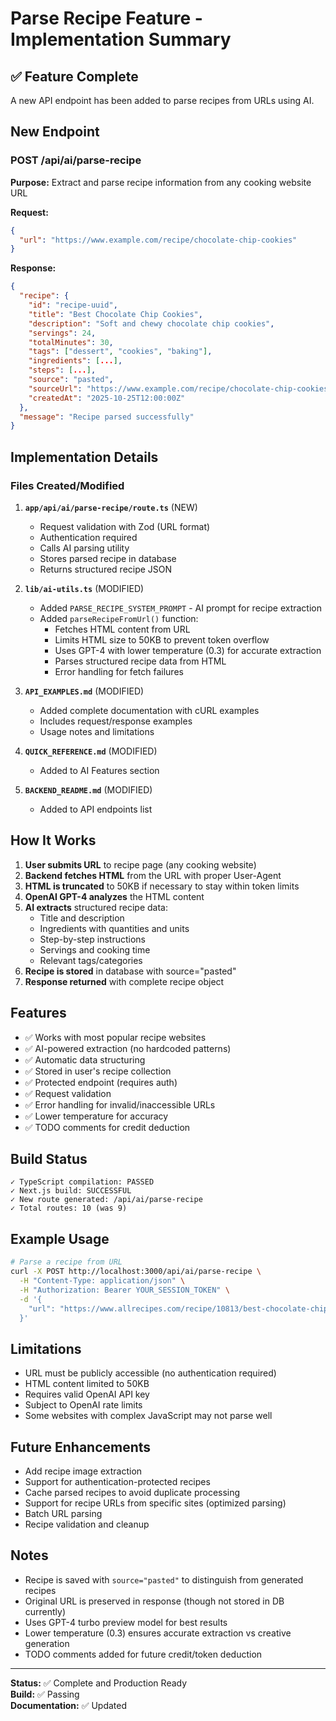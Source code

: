 # Parse Recipe Feature - Implementation Summary

## ✅ Feature Complete

A new API endpoint has been added to parse recipes from URLs using AI.

## New Endpoint

### POST /api/ai/parse-recipe

**Purpose:** Extract and parse recipe information from any cooking website URL

**Request:**

```json
{
  "url": "https://www.example.com/recipe/chocolate-chip-cookies"
}
```

**Response:**

```json
{
  "recipe": {
    "id": "recipe-uuid",
    "title": "Best Chocolate Chip Cookies",
    "description": "Soft and chewy chocolate chip cookies",
    "servings": 24,
    "totalMinutes": 30,
    "tags": ["dessert", "cookies", "baking"],
    "ingredients": [...],
    "steps": [...],
    "source": "pasted",
    "sourceUrl": "https://www.example.com/recipe/chocolate-chip-cookies",
    "createdAt": "2025-10-25T12:00:00Z"
  },
  "message": "Recipe parsed successfully"
}
```

## Implementation Details

### Files Created/Modified

1. **`app/api/ai/parse-recipe/route.ts`** (NEW)

   - Request validation with Zod (URL format)
   - Authentication required
   - Calls AI parsing utility
   - Stores parsed recipe in database
   - Returns structured recipe JSON

2. **`lib/ai-utils.ts`** (MODIFIED)

   - Added `PARSE_RECIPE_SYSTEM_PROMPT` - AI prompt for recipe extraction
   - Added `parseRecipeFromUrl()` function:
     - Fetches HTML content from URL
     - Limits HTML size to 50KB to prevent token overflow
     - Uses GPT-4 with lower temperature (0.3) for accurate extraction
     - Parses structured recipe data from HTML
     - Error handling for fetch failures

3. **`API_EXAMPLES.md`** (MODIFIED)

   - Added complete documentation with cURL examples
   - Includes request/response examples
   - Usage notes and limitations

4. **`QUICK_REFERENCE.md`** (MODIFIED)

   - Added to AI Features section

5. **`BACKEND_README.md`** (MODIFIED)
   - Added to API endpoints list

## How It Works

1. **User submits URL** to recipe page (any cooking website)
2. **Backend fetches HTML** from the URL with proper User-Agent
3. **HTML is truncated** to 50KB if necessary to stay within token limits
4. **OpenAI GPT-4 analyzes** the HTML content
5. **AI extracts** structured recipe data:
   - Title and description
   - Ingredients with quantities and units
   - Step-by-step instructions
   - Servings and cooking time
   - Relevant tags/categories
6. **Recipe is stored** in database with source="pasted"
7. **Response returned** with complete recipe object

## Features

- ✅ Works with most popular recipe websites
- ✅ AI-powered extraction (no hardcoded patterns)
- ✅ Automatic data structuring
- ✅ Stored in user's recipe collection
- ✅ Protected endpoint (requires auth)
- ✅ Request validation
- ✅ Error handling for invalid/inaccessible URLs
- ✅ Lower temperature for accuracy
- ✅ TODO comments for credit deduction

## Build Status

```
✓ TypeScript compilation: PASSED
✓ Next.js build: SUCCESSFUL
✓ New route generated: /api/ai/parse-recipe
✓ Total routes: 10 (was 9)
```

## Example Usage

```bash
# Parse a recipe from URL
curl -X POST http://localhost:3000/api/ai/parse-recipe \
  -H "Content-Type: application/json" \
  -H "Authorization: Bearer YOUR_SESSION_TOKEN" \
  -d '{
    "url": "https://www.allrecipes.com/recipe/10813/best-chocolate-chip-cookies/"
  }'
```

## Limitations

- URL must be publicly accessible (no authentication required)
- HTML content limited to 50KB
- Requires valid OpenAI API key
- Subject to OpenAI rate limits
- Some websites with complex JavaScript may not parse well

## Future Enhancements

- Add recipe image extraction
- Support for authentication-protected recipes
- Cache parsed recipes to avoid duplicate processing
- Support for recipe URLs from specific sites (optimized parsing)
- Batch URL parsing
- Recipe validation and cleanup

## Notes

- Recipe is saved with `source="pasted"` to distinguish from generated recipes
- Original URL is preserved in response (though not stored in DB currently)
- Uses GPT-4 turbo preview model for best results
- Lower temperature (0.3) ensures accurate extraction vs creative generation
- TODO comments added for future credit/token deduction

---

**Status:** ✅ Complete and Production Ready  
**Build:** ✅ Passing  
**Documentation:** ✅ Updated
